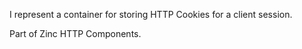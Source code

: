 I represent a container for storing HTTP Cookies for a client session.

Part of Zinc HTTP Components.